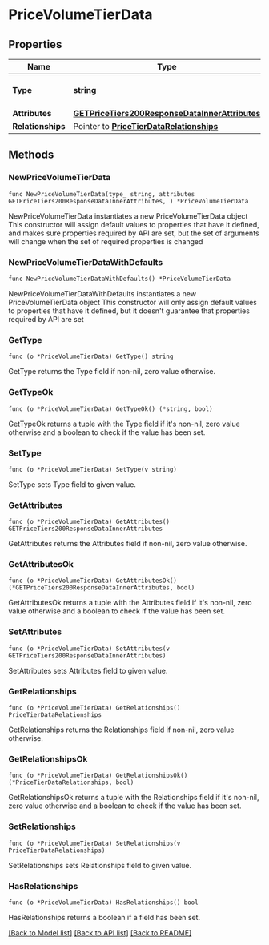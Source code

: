 # PriceVolumeTierData

## Properties

Name | Type | Description | Notes
------------ | ------------- | ------------- | -------------
**Type** | **string** | The resource&#39;s type | [default to "price_volume_tiers"]
**Attributes** | [**GETPriceTiers200ResponseDataInnerAttributes**](GETPriceTiers200ResponseDataInnerAttributes.md) |  | 
**Relationships** | Pointer to [**PriceTierDataRelationships**](PriceTierDataRelationships.md) |  | [optional] 

## Methods

### NewPriceVolumeTierData

`func NewPriceVolumeTierData(type_ string, attributes GETPriceTiers200ResponseDataInnerAttributes, ) *PriceVolumeTierData`

NewPriceVolumeTierData instantiates a new PriceVolumeTierData object
This constructor will assign default values to properties that have it defined,
and makes sure properties required by API are set, but the set of arguments
will change when the set of required properties is changed

### NewPriceVolumeTierDataWithDefaults

`func NewPriceVolumeTierDataWithDefaults() *PriceVolumeTierData`

NewPriceVolumeTierDataWithDefaults instantiates a new PriceVolumeTierData object
This constructor will only assign default values to properties that have it defined,
but it doesn't guarantee that properties required by API are set

### GetType

`func (o *PriceVolumeTierData) GetType() string`

GetType returns the Type field if non-nil, zero value otherwise.

### GetTypeOk

`func (o *PriceVolumeTierData) GetTypeOk() (*string, bool)`

GetTypeOk returns a tuple with the Type field if it's non-nil, zero value otherwise
and a boolean to check if the value has been set.

### SetType

`func (o *PriceVolumeTierData) SetType(v string)`

SetType sets Type field to given value.


### GetAttributes

`func (o *PriceVolumeTierData) GetAttributes() GETPriceTiers200ResponseDataInnerAttributes`

GetAttributes returns the Attributes field if non-nil, zero value otherwise.

### GetAttributesOk

`func (o *PriceVolumeTierData) GetAttributesOk() (*GETPriceTiers200ResponseDataInnerAttributes, bool)`

GetAttributesOk returns a tuple with the Attributes field if it's non-nil, zero value otherwise
and a boolean to check if the value has been set.

### SetAttributes

`func (o *PriceVolumeTierData) SetAttributes(v GETPriceTiers200ResponseDataInnerAttributes)`

SetAttributes sets Attributes field to given value.


### GetRelationships

`func (o *PriceVolumeTierData) GetRelationships() PriceTierDataRelationships`

GetRelationships returns the Relationships field if non-nil, zero value otherwise.

### GetRelationshipsOk

`func (o *PriceVolumeTierData) GetRelationshipsOk() (*PriceTierDataRelationships, bool)`

GetRelationshipsOk returns a tuple with the Relationships field if it's non-nil, zero value otherwise
and a boolean to check if the value has been set.

### SetRelationships

`func (o *PriceVolumeTierData) SetRelationships(v PriceTierDataRelationships)`

SetRelationships sets Relationships field to given value.

### HasRelationships

`func (o *PriceVolumeTierData) HasRelationships() bool`

HasRelationships returns a boolean if a field has been set.


[[Back to Model list]](../README.md#documentation-for-models) [[Back to API list]](../README.md#documentation-for-api-endpoints) [[Back to README]](../README.md)



